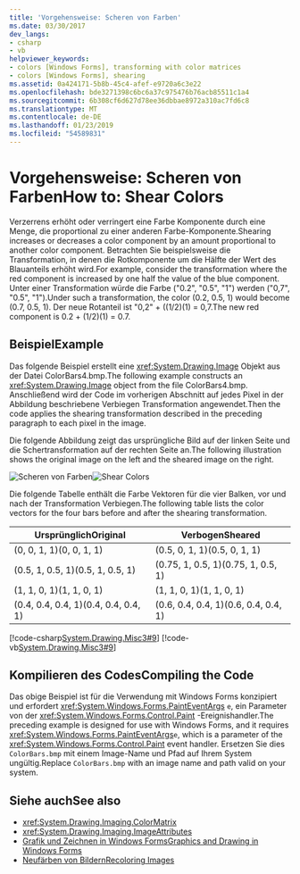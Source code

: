 ```yaml
---
title: 'Vorgehensweise: Scheren von Farben'
ms.date: 03/30/2017
dev_langs:
- csharp
- vb
helpviewer_keywords:
- colors [Windows Forms], transforming with color matrices
- colors [Windows Forms], shearing
ms.assetid: 0a424171-5b8b-45c4-afef-e9720a6c3e22
ms.openlocfilehash: bde3271398c6bc6a37c975476b76acb85511c1a4
ms.sourcegitcommit: 6b308cf6d627d78ee36dbbae8972a310ac7fd6c8
ms.translationtype: MT
ms.contentlocale: de-DE
ms.lasthandoff: 01/23/2019
ms.locfileid: "54589831"
---
```

# <a name="how-to-shear-colors"></a><span data-ttu-id="bf276-102">Vorgehensweise: Scheren von Farben</span><span class="sxs-lookup"><span data-stu-id="bf276-102">How to: Shear Colors</span></span>
<span data-ttu-id="bf276-103">Verzerrens erhöht oder verringert eine Farbe Komponente durch eine Menge, die proportional zu einer anderen Farbe-Komponente.</span><span class="sxs-lookup"><span data-stu-id="bf276-103">Shearing increases or decreases a color component by an amount proportional to another color component.</span></span> <span data-ttu-id="bf276-104">Betrachten Sie beispielsweise die Transformation, in denen die Rotkomponente um die Hälfte der Wert des Blauanteils erhöht wird.</span><span class="sxs-lookup"><span data-stu-id="bf276-104">For example, consider the transformation where the red component is increased by one half the value of the blue component.</span></span> <span data-ttu-id="bf276-105">Unter einer Transformation würde die Farbe ("0.2", "0.5", "1") werden ("0,7", "0.5", "1").</span><span class="sxs-lookup"><span data-stu-id="bf276-105">Under such a transformation, the color (0.2, 0.5, 1) would become (0.7, 0.5, 1).</span></span> <span data-ttu-id="bf276-106">Der neue Rotanteil ist "0,2" + ((1/2)(1) = 0,7.</span><span class="sxs-lookup"><span data-stu-id="bf276-106">The new red component is 0.2 + (1/2)(1) = 0.7.</span></span>  
  
## <a name="example"></a><span data-ttu-id="bf276-107">Beispiel</span><span class="sxs-lookup"><span data-stu-id="bf276-107">Example</span></span>  
 <span data-ttu-id="bf276-108">Das folgende Beispiel erstellt eine <xref:System.Drawing.Image> Objekt aus der Datei ColorBars4.bmp.</span><span class="sxs-lookup"><span data-stu-id="bf276-108">The following example constructs an <xref:System.Drawing.Image> object from the file ColorBars4.bmp.</span></span> <span data-ttu-id="bf276-109">Anschließend wird der Code im vorherigen Abschnitt auf jedes Pixel in der Abbildung beschriebene Verbiegen Transformation angewendet.</span><span class="sxs-lookup"><span data-stu-id="bf276-109">Then the code applies the shearing transformation described in the preceding paragraph to each pixel in the image.</span></span>  
  
 <span data-ttu-id="bf276-110">Die folgende Abbildung zeigt das ursprüngliche Bild auf der linken Seite und die Schertransformation auf der rechten Seite an.</span><span class="sxs-lookup"><span data-stu-id="bf276-110">The following illustration shows the original image on the left and the sheared image on the right.</span></span>  
  
 <span data-ttu-id="bf276-111">![Scheren von Farben](../../../../docs/framework/winforms/advanced/media/colortrans6.png "colortrans6")</span><span class="sxs-lookup"><span data-stu-id="bf276-111">![Shear Colors](../../../../docs/framework/winforms/advanced/media/colortrans6.png "colortrans6")</span></span>  
  
 <span data-ttu-id="bf276-112">Die folgende Tabelle enthält die Farbe Vektoren für die vier Balken, vor und nach der Transformation Verbiegen.</span><span class="sxs-lookup"><span data-stu-id="bf276-112">The following table lists the color vectors for the four bars before and after the shearing transformation.</span></span>  
  
|<span data-ttu-id="bf276-113">Ursprünglich</span><span class="sxs-lookup"><span data-stu-id="bf276-113">Original</span></span>|<span data-ttu-id="bf276-114">Verbogen</span><span class="sxs-lookup"><span data-stu-id="bf276-114">Sheared</span></span>|  
|--------------|-------------|  
|<span data-ttu-id="bf276-115">(0, 0, 1, 1)</span><span class="sxs-lookup"><span data-stu-id="bf276-115">(0, 0, 1, 1)</span></span>|<span data-ttu-id="bf276-116">(0.5, 0, 1, 1)</span><span class="sxs-lookup"><span data-stu-id="bf276-116">(0.5, 0, 1, 1)</span></span>|  
|<span data-ttu-id="bf276-117">(0.5, 1, 0.5, 1)</span><span class="sxs-lookup"><span data-stu-id="bf276-117">(0.5, 1, 0.5, 1)</span></span>|<span data-ttu-id="bf276-118">(0.75, 1, 0.5, 1)</span><span class="sxs-lookup"><span data-stu-id="bf276-118">(0.75, 1, 0.5, 1)</span></span>|  
|<span data-ttu-id="bf276-119">(1, 1, 0, 1)</span><span class="sxs-lookup"><span data-stu-id="bf276-119">(1, 1, 0, 1)</span></span>|<span data-ttu-id="bf276-120">(1, 1, 0, 1)</span><span class="sxs-lookup"><span data-stu-id="bf276-120">(1, 1, 0, 1)</span></span>|  
|<span data-ttu-id="bf276-121">(0.4, 0.4, 0.4, 1)</span><span class="sxs-lookup"><span data-stu-id="bf276-121">(0.4, 0.4, 0.4, 1)</span></span>|<span data-ttu-id="bf276-122">(0.6, 0.4, 0.4, 1)</span><span class="sxs-lookup"><span data-stu-id="bf276-122">(0.6, 0.4, 0.4, 1)</span></span>|  
  
 [!code-csharp[System.Drawing.Misc3#9](../../../../samples/snippets/csharp/VS_Snippets_Winforms/System.Drawing.Misc3/CS/Form1.cs#9)]
 [!code-vb[System.Drawing.Misc3#9](../../../../samples/snippets/visualbasic/VS_Snippets_Winforms/System.Drawing.Misc3/VB/Form1.vb#9)]  
  
## <a name="compiling-the-code"></a><span data-ttu-id="bf276-123">Kompilieren des Codes</span><span class="sxs-lookup"><span data-stu-id="bf276-123">Compiling the Code</span></span>  
 <span data-ttu-id="bf276-124">Das obige Beispiel ist für die Verwendung mit Windows Forms konzipiert und erfordert <xref:System.Windows.Forms.PaintEventArgs> `e`, ein Parameter von der <xref:System.Windows.Forms.Control.Paint> -Ereignishandler.</span><span class="sxs-lookup"><span data-stu-id="bf276-124">The preceding example is designed for use with Windows Forms, and it requires <xref:System.Windows.Forms.PaintEventArgs>`e`, which is a parameter of the <xref:System.Windows.Forms.Control.Paint> event handler.</span></span> <span data-ttu-id="bf276-125">Ersetzen Sie dies `ColorBars.bmp` mit einem Image-Name und Pfad auf Ihrem System ungültig.</span><span class="sxs-lookup"><span data-stu-id="bf276-125">Replace `ColorBars.bmp` with an image name and path valid on your system.</span></span>  
  
## <a name="see-also"></a><span data-ttu-id="bf276-126">Siehe auch</span><span class="sxs-lookup"><span data-stu-id="bf276-126">See also</span></span>
- <xref:System.Drawing.Imaging.ColorMatrix>
- <xref:System.Drawing.Imaging.ImageAttributes>
- [<span data-ttu-id="bf276-127">Grafik und Zeichnen in Windows Forms</span><span class="sxs-lookup"><span data-stu-id="bf276-127">Graphics and Drawing in Windows Forms</span></span>](../../../../docs/framework/winforms/advanced/graphics-and-drawing-in-windows-forms.md)
- [<span data-ttu-id="bf276-128">Neufärben von Bildern</span><span class="sxs-lookup"><span data-stu-id="bf276-128">Recoloring Images</span></span>](../../../../docs/framework/winforms/advanced/recoloring-images.md)
